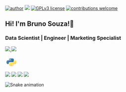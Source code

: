 [![author](https://img.shields.io/badge/author-bruno.souza-red.svg)](https://www.linkedin.com/in/eubrunosouza/) [![](https://img.shields.io/badge/python-3.7+-blue.svg)](https://www.python.org/downloads/release/python-365/) [![GPLv3 license](https://img.shields.io/badge/License-GPLv3-blue.svg)](http://perso.crans.org/besson/LICENSE.html) [![contributions welcome](https://img.shields.io/badge/contributions-welcome-brightgreen.svg?style=flat)](https://github.com/eubrunoosouza)

## Hi! I'm Bruno Souza!👋
### Data Scientist | Engineer | Marketing Specialist

<div align="left">
  <a href="https://github.com/eubrunoosouza">
  <img height="180em" src="https://github-readme-stats.vercel.app/api?username=eubrunoosouza&show_icons=true&theme=gotham&include_all_commits=true&count_private=true"/>
  <img height="180em" src="https://github-readme-stats.vercel.app/api/top-langs/?username=eubrunoosouza&layout=compact&langs_count=7&theme=gotham"/>
</div>
<div style="display: inline_block"><br>
  <img align="left" alt="Bruno-Python" height="30" width="40" src="https://raw.githubusercontent.com/devicons/devicon/master/icons/python/python-original.svg">
</div><br>
  
  ##
 
<div> 
  <a href="https://www.instagram.com/eubrunoosouza/" target="_blank"><img src="https://img.shields.io/badge/-Instagram-%23E4405F?style=for-the-badge&logo=instagram&logoColor=white" target="_blank"></a>
 <a href=" " target="_blank"><img src="https://img.shields.io/badge/Discord-7289DA?style=for-the-badge&logo=discord&logoColor=white" target="_blank"></a> 
  <a href = "mailto:bsouza824@gmail.com"><img src="https://img.shields.io/badge/-Gmail-%23333?style=for-the-badge&logo=gmail&logoColor=white" target="_blank"></a>
  <a href="https://www.linkedin.com/in/eubrunosouza/" target="_blank"><img src="https://img.shields.io/badge/-LinkedIn-%230077B5?style=for-the-badge&logo=linkedin&logoColor=white" target="_blank"></a> 
 
  ![Snake animation](https://github.com/eubrunoosouza/eubrunoosouza/blob/output/github-contribution-grid-snake.svg)
 
</div>

